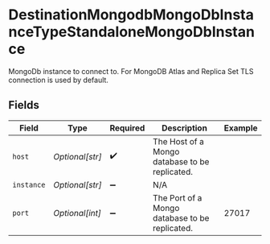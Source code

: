 # DestinationMongodbMongoDbInstanceTypeStandaloneMongoDbInstance

MongoDb instance to connect to. For MongoDB Atlas and Replica Set TLS connection is used by default.


## Fields

| Field                                          | Type                                           | Required                                       | Description                                    | Example                                        |
| ---------------------------------------------- | ---------------------------------------------- | ---------------------------------------------- | ---------------------------------------------- | ---------------------------------------------- |
| `host`                                         | *Optional[str]*                                | :heavy_check_mark:                             | The Host of a Mongo database to be replicated. |                                                |
| `instance`                                     | *Optional[str]*                                | :heavy_minus_sign:                             | N/A                                            |                                                |
| `port`                                         | *Optional[int]*                                | :heavy_minus_sign:                             | The Port of a Mongo database to be replicated. | 27017                                          |